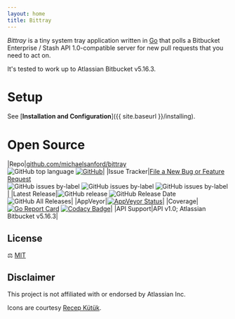 ```yaml
---
layout: home
title: Bittray
---
```


_Bittray_ is a tiny system tray application written in [Go](https://golang.org/) that polls a Bitbucket Enterprise / Stash API 1.0-compatible
server for new pull requests that you need to act on.

It's tested to work up to Atlassian Bitbucket v5.16.3.

# Setup

See [**Installation and Configuration**]({{ site.baseurl }}/installing).

# Open Source

|Repo|[github.com/michaelsanford/bittray](https://github.com/michaelsanford/bittray) <br /> ![GitHub top language](https://img.shields.io/github/languages/top/michaelsanford/bittray.svg) [![GitHub](https://img.shields.io/github/license/michaelsanford/bittray.svg)](https://github.com/michaelsanford/bittray/blob/master/LICENSE)|
|Issue Tracker|[File a New Bug or Feature Request](https://github.com/michaelsanford/bittray/issues)<br/>![GitHub issues by-label](https://img.shields.io/github/issues/michaelsanford/bittray/enhancement.svg) ![GitHub issues by-label](https://img.shields.io/github/issues/michaelsanford/bittray/security.svg) ![GitHub issues by-label](https://img.shields.io/github/issues/michaelsanford/bittray/test.svg)|
|Latest Release|![GitHub release](https://img.shields.io/github/release/michaelsanford/bittray.svg) ![GitHub Release Date](https://img.shields.io/github/release-date/michaelsanford/bittray.svg) ![GitHub All Releases](https://img.shields.io/github/downloads/michaelsanford/bittray/total.svg)|
|AppVeyor|[![AppVeyor Status](https://ci.appveyor.com/api/projects/status/github/michaelsanford/bittray)](https://ci.appveyor.com/project/michaelsanford/bittray)|
|Coverage|[![Go Report Card](https://goreportcard.com/badge/github.com/michaelsanford/bittray?branch=master)](https://goreportcard.com/report/github.com/michaelsanford/bittray) [![Codacy Badge](https://api.codacy.com/project/badge/Grade/dfc9cc8a29ae4e8eb7429b6ec3c43b01)](https://www.codacy.com/app/michaelsanford/bittray?utm_source=github.com&amp;utm_medium=referral&amp;utm_content=michaelsanford/bittray&amp;utm_campaign=Badge_Grade)|
|API Support|API v1.0; Atlassian Bitbucket v5.16.3|

## License

:balance_scale: [MIT](https://github.com/michaelsanford/bittray/blob/master/LICENSE)

## Disclaimer

This project is not affiliated with or endorsed by Atlassian Inc.

Icons are courtesy [Recep Kütük](https://www.iconfinder.com/iconsets/bitsies).
